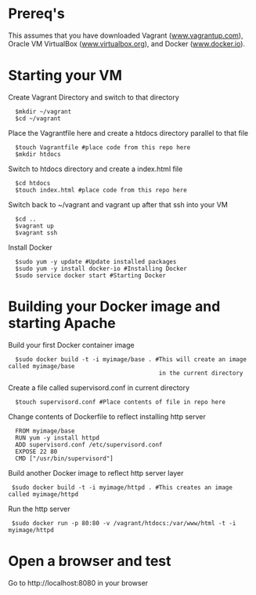 # Prereq's 

This assumes that you have downloaded Vagrant (www.vagrantup.com), Oracle VM VirtualBox 
(www.virtualbox.org), and Docker (www.docker.io). 

# Starting your VM

  Create Vagrant Directory and switch to that directory  
```
  $mkdir ~/vagrant
  $cd ~/vagrant 
```

  Place the Vagrantfile here and create a htdocs directory parallel to that file
```
  $touch Vagrantfile #place code from this repo here
  $mkdir htdocs
```

  Switch to htdocs directory and create a index.html file
```
  $cd htdocs
  $touch index.html #place code from this repo here
```

  Switch back to ~/vagrant and vagrant up after that ssh into your VM
```
  $cd ..
  $vagrant up
  $vagrant ssh
```

  Install Docker
```
  $sudo yum -y update #Update installed packages
  $sudo yum -y install docker-io #Installing Docker
  $sudo service docker start #Starting Docker
```

# Building your Docker image and starting Apache

  Build your first Docker container image
```
  $sudo docker build -t -i myimage/base . #This will create an image called myimage/base 
                                           in the current directory
```

  Create a file called supervisord.conf in current directory  
```
  $touch supervisord.conf #Place contents of file in repo here
```

 Change contents of Dockerfile to reflect installing http server
```
  FROM myimage/base
  RUN yum -y install httpd
  ADD supervisord.conf /etc/supervisord.conf
  EXPOSE 22 80 
  CMD ["/usr/bin/supervisord"]
```

 Build another Docker image to reflect http server layer
```
 $sudo docker build -t -i myimage/httpd . #This creates an image called myimage/httpd
```

 Run the http server 
```
 $sudo docker run -p 80:80 -v /vagrant/htdocs:/var/www/html -t -i myimage/httpd
```

# Open a browser and test 

 Go to http://localhost:8080 in your browser

 
